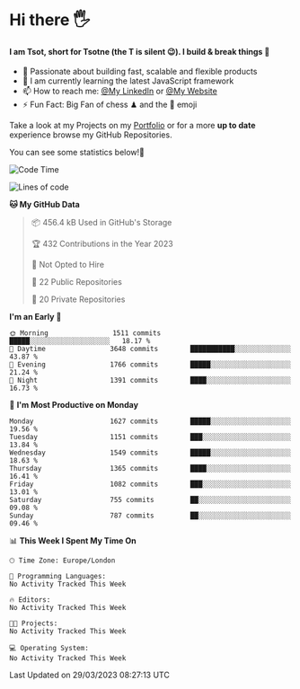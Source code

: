 # Hi there :raised_hand_with_fingers_splayed:
#### I am Tsot, short for Tsotne (the T is silent :wink:). I build & break things :space_invader:
- :telescope: Passionate about building fast, scalable and flexible products
- :seedling: I am currently learning the latest JavaScript framework 
- :mailbox: How to reach me: [@My LinkedIn](https://www.linkedin.com/in/tsotne-gvadzabia/) or [@My Website](https://tsotne.co.uk/contact)
- :zap: Fun Fact: Big Fan of chess ♟ and the 👾 emoji

Take a look at my Projects on my [Portfolio](https://tsotne.co.uk/) or for a more **up to date** experience browse my GitHub Repositories.

You can see some statistics below!:space_invader:
<!--START_SECTION:waka-->
![Code Time](http://img.shields.io/badge/Code%20Time-761%20hrs%202%20mins-blue)

![Lines of code](https://img.shields.io/badge/From%20Hello%20World%20I%27ve%20Written-4.6%20million%20lines%20of%20code-blue)

**🐱 My GitHub Data** 

> 📦 456.4 kB Used in GitHub's Storage 
 > 
> 🏆 432 Contributions in the Year 2023
 > 
> 🚫 Not Opted to Hire
 > 
> 📜 22 Public Repositories 
 > 
> 🔑 20 Private Repositories 
 > 
**I'm an Early 🐤** 

```text
🌞 Morning                1511 commits        █████░░░░░░░░░░░░░░░░░░░░   18.17 % 
🌆 Daytime                3648 commits        ███████████░░░░░░░░░░░░░░   43.87 % 
🌃 Evening                1766 commits        █████░░░░░░░░░░░░░░░░░░░░   21.24 % 
🌙 Night                  1391 commits        ████░░░░░░░░░░░░░░░░░░░░░   16.73 % 
```
📅 **I'm Most Productive on Monday** 

```text
Monday                   1627 commits        █████░░░░░░░░░░░░░░░░░░░░   19.56 % 
Tuesday                  1151 commits        ███░░░░░░░░░░░░░░░░░░░░░░   13.84 % 
Wednesday                1549 commits        █████░░░░░░░░░░░░░░░░░░░░   18.63 % 
Thursday                 1365 commits        ████░░░░░░░░░░░░░░░░░░░░░   16.41 % 
Friday                   1082 commits        ███░░░░░░░░░░░░░░░░░░░░░░   13.01 % 
Saturday                 755 commits         ██░░░░░░░░░░░░░░░░░░░░░░░   09.08 % 
Sunday                   787 commits         ██░░░░░░░░░░░░░░░░░░░░░░░   09.46 % 
```


📊 **This Week I Spent My Time On** 

```text
🕑︎ Time Zone: Europe/London

💬 Programming Languages: 
No Activity Tracked This Week

🔥 Editors: 
No Activity Tracked This Week

🐱‍💻 Projects: 
No Activity Tracked This Week

💻 Operating System: 
No Activity Tracked This Week
```


 Last Updated on 29/03/2023 08:27:13 UTC
<!--END_SECTION:waka-->
